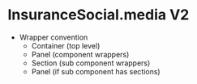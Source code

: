 # InsuranceSocial.media V2

 - Wrapper convention
    - Container (top level)
    - Panel (component wrappers)
    - Section (sub component wrappers)
    - Panel (if sub component has sections)
